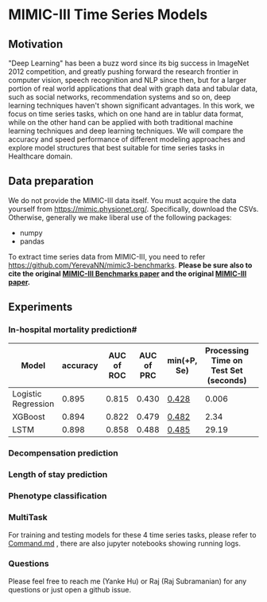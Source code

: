 MIMIC-III Time Series Models
=========================

## Motivation

"Deep Learning" has been a buzz word since its big success in ImageNet 2012 competition, and greatly pushing forward the research frontier in computer vision, speech recognition and NLP since then, but for a larger portion of real world applications that deal with graph data and tabular data, such as social networks, recommendation systems and so on, deep learning techniques haven't shown significant advantages. In this work, we focus on time series tasks, which on one hand are in tablur data format, while on the other hand can be applied with both traditional machine learning techniques and deep learning techniques. We will compare the accuracy and speed performance of different modeling approaches and explore model structures that best suitable for time series tasks in Healthcare domain. 


## Data preparation

We do not provide the MIMIC-III data itself. You must acquire the data yourself from https://mimic.physionet.org/. Specifically, download the CSVs. Otherwise, generally we make liberal use of the following packages:

- numpy
- pandas

To extract time series data from MIMIC-III, you need to refer  https://github.com/YerevaNN/mimic3-benchmarks. **Please be sure also to cite the original [MIMIC-III Benchmarks paper](https://www.nature.com/articles/s41597-019-0103-9) and the original [MIMIC-III paper](http://www.nature.com/articles/sdata201635).**


## Experiments

### In-hospital mortality prediction#

| Model | accuracy| AUC of ROC | AUC of PRC |min(+P, Se) | Processing Time on Test Set (seconds)||
-|---|---|---|---|---|---|
|Logistic Regression|0.895|0.815|0.430|[0.428](https://github.com/telefire/mimic3-time-series/blob/master/experiment_ihm_lr.ipynb?short_path=9d140c8#L48)| 0.006|
|XGBoost|0.894|0.822|0.479|[0.482](https://github.com/telefire/mimic3-time-series/blob/master/experiment_ihm_xgboost.ipynb?short_path=f9be529#L50)| 2.34|
|LSTM|0.898|0.858|0.488|[0.485](https://github.com/telefire/mimic3-time-series/blob/master/ihm_test.ipynb?short_path=276ccf7L138)| 29.19|

### Decompensation prediction

### Length of stay prediction
### Phenotype classification
### MultiTask



For training and testing models for these 4 time series tasks, please refer to [Command.md](Command.md) , there are also jupyter notebooks showing running logs.

### Questions

Please feel free to reach me (Yanke Hu) or Raj (Raj Subramanian) for any questions or just open a github issue.